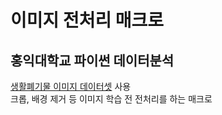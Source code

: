# 이미지 전처리 매크로
홍익대학교 파이썬 데이터분석
---
[생활폐기물 이미지 데이터셋](https://aihub.or.kr/aihubdata/data/view.do?currMenu=115&topMenu=100&aihubDataSe=realm&dataSetSn=140) 사용   
크롭, 배경 제거 등 이미지 학습 전 전처리를 하는 매크로

